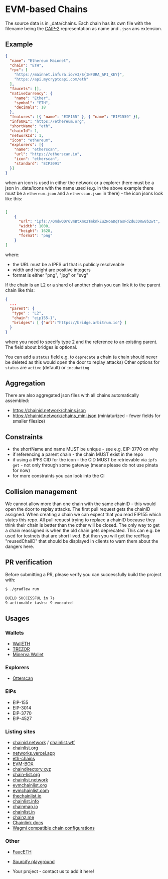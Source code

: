 # EVM-based Chains

The source data is in _data/chains. Each chain has its own file with the filename being the [CAIP-2](https://github.com/ChainAgnostic/CAIPs/blob/master/CAIPs/caip-2.md) representation as name and `.json` ans extension.

## Example

```json
{
  "name": "Ethereum Mainnet",
  "chain": "ETH",
  "rpc": [
    "https://mainnet.infura.io/v3/${INFURA_API_KEY}",
    "https://api.mycryptoapi.com/eth"
  ],
  "faucets": [],
  "nativeCurrency": {
    "name": "Ether",
    "symbol": "ETH",
    "decimals": 18
  },
  "features": [{ "name": "EIP155" }, { "name": "EIP1559" }],
  "infoURL": "https://ethereum.org",
  "shortName": "eth",
  "chainId": 1,
  "networkId": 1,
  "icon": "ethereum",
  "explorers": [{
    "name": "etherscan",
    "url": "https://etherscan.io",
    "icon": "etherscan",
    "standard": "EIP3091"
  }]
}
```

when an icon is used in either the network or a explorer there must be a json in _data/icons with the name used (e.g. in the above example there must be a `ethereum.json` and a `etherscan.json` in there) - the icon jsons look like this:

```json

[
    {
      "url": "ipfs://QmdwQDr6vmBtXmK2TmknkEuZNoaDqTasFdZdu3DRw8b2wt",
      "width": 1000,
      "height": 1628,
      "format": "png"
    }
]

```

where:
 * the URL must be a IPFS url that is publicly resolveable
 * width and height are positive integers
 * format is either "png", "jpg" or "svg"

If the chain is an L2 or a shard of another chain you can link it to the parent chain like this:


```json
{
  ...
  "parent": {
   "type" : "L2",
   "chain": "eip155-1",
   "bridges": [ {"url":"https://bridge.arbitrum.io"} ]
  }
}
```

where you need to specify type 2 and the reference to an existing parent. The field about bridges is optional.

You can add a `status` field e.g. to `deprecate` a chain (a chain should never be deleted as this would open the door to replay attacks)
Other options for `status` are `active` (default) or `incubating`

## Aggregation

There are also aggregated json files with all chains automatically assembled:
 * https://chainid.network/chains.json
 * https://chainid.network/chains_mini.json (miniaturized - fewer fields for smaller filesize)

## Constraints

 * the shortName and name MUST be unique - see e.g. EIP-3770 on why
 * if referencing a parent chain - the chain MUST exist in the repo
 * if using a IPFS CID for the icon - the CID MUST be retrievable via `ipfs get` - not only through some gateway (means please do not use pinata for now)
 * for more constraints you can look into the CI
 
## Collision management

 We cannot allow more than one chain with the same chainID - this would open the door to replay attacks.
 The first pull request gets the chainID assigned. When creating a chain we can expect that you read EIP155 which states this repo.
 All pull request trying to replace a chainID because they think their chain is better than the other will be closed.
 The only way to get a chain reassigned is when the old chain gets deprecated. This can e.g. be used for testnets that are short lived. But then you will get the redFlag "reusedChaiID" that should be displayed in clients to warn them about the dangers here.

## PR verification

Before submitting a PR, please verify you can successfully build the project with:

```bash
$ ./gradlew run

BUILD SUCCESSFUL in 7s
9 actionable tasks: 9 executed
```

## Usages
### Wallets
 * [WallETH](https://walleth.org)
 * [TREZOR](https://trezor.io)
 * [Minerva Wallet](https://minerva.digital)

### Explorers
 * [Otterscan](https://otterscan.io)

### EIPs
 * EIP-155
 * EIP-3014
 * EIP-3770
 * EIP-4527

### Listing sites
 * [chainid.network](https://chainid.network) / [chainlist.wtf](https://chainlist.wtf)
 * [chainlist.org](https://chainlist.org)
 * [networks.vercel.app](https://networks.vercel.app)
 * [eth-chains](https://github.com/taylorjdawson/eth-chains)
 * [EVM-BOX](https://github.com/izayl/evm-box)
 * [chaindirectory.xyz](https://www.chaindirectory.xyz)
 * [chain-list.org](https://chain-list.org)
 * [chainlist.network](https://chainlist.network/)
 * [evmchainlist.org](https://evmchainlist.org)
 * [evmchainlist.com](https://evmchainlist.com)
 * [thechainlist.io](https://thechainlist.io)
 * [chainlist.info](https://chainlist.info)
 * [chainmap.io](https://chainmap.io) 
 * [chainlist.in](https://www.chainlist.in)
 * [chainz.me](https://chainz.me)
 * [Chainlink docs](https://docs.chain.link/)
 * [Wagmi compatible chain configurations](https://spenhouet.com/chains)

### Other
 * [FaucETH](https://github.com/komputing/FaucETH)
 * [Sourcify playground](https://playground.sourcify.dev)


 * Your project - contact us to add it here!

